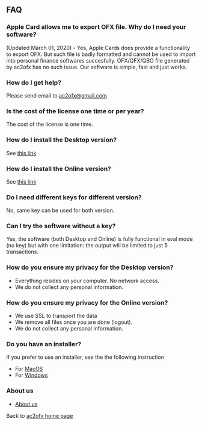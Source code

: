 ## FAQ

### Apple Card allows me to export OFX file. Why do I need your software?
(Updated March 01, 2020) - Yes, Apple Cards does provide a functionality to export OFX. But such file is badly formatted and cannot be used to import into personal finance softwares succesfully. OFX/QFX/QBO file generated by ac2ofx  has no such issue. Our software is simple, fast and just works.

### How do I get help?
Please send email to <ac2ofx@gmail.com>

### Is the cost of the license one time or per year?
The cost of the license is one time.

### How do I install the Desktop version?
See [this link](README.md#prerequisite-for-desktop-version)

### How do I install the Online version?
See [this link](web.md#online-version)

### Do I need different keys for different version?
No, same key can be used for both version.

### Can I try the software without a key?
Yes, the software (both Desktop and Online) is fully functional in eval mode (no key) but with one limitation: the output will be limited to just 5 transactions.

### How do you ensure my privacy for the Desktop version?
* Everything resides on your computer. No network access.
* We do not collect any personal information.

### How do you ensure my privacy for the Online version?
* We use SSL to transport the data
* We remove all files once you are done (logout).
* We do not collect any personal information.

### Do you have an installer?
If you prefer to use an installer, see the the following instruction
* For [MacOS](macos-installer.md)
* For [Windows](win-installer.md)

### About us
* [About us](about.md)

Back to [ac2ofx home page](/ac2ofx/)
